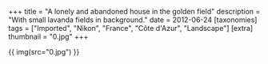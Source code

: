 +++
title = "A lonely and abandoned house in the golden field"
description = "With small lavanda fields in background."
date = 2012-06-24
[taxonomies]
tags = ["Imported", "Nikon", "France", "Côte d'Azur", "Landscape"]
[extra]
thumbnail = "0.jpg"
+++

{{ img(src="0.jpg") }}
